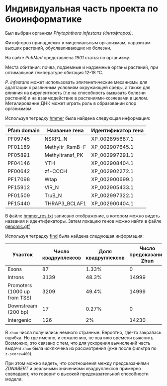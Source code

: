 # Индивидуальная часть проекта по биоинформатике

Был выбран организм *Phytophthora infestans (Фитофтороз)*.

Фитофтороз принадлежит к мицелиальным организмам, паразитам высших растений, обуславливающих их болезни.

На сайте *PubMed* представлена *1901* статья по организму.

Места обитания:  почва, подземные и надземные органы растений, при оптимальной температуре обитация 12-18 °C.

*P. infestans* может использовать эпигенетические механизмы для адаптации к различным условиям окружающей среды, а также для влияния на вирулентность (т.е на способность вызывать болезни растений) и на взаимодействие в растениями-хозяевами в целом. Метилирование ДНК может играть роль в образовании спор организмом. 

Используя тетрадку [hmmer](https://github.com/egnees/bioinf2_project/blob/master/notebooks/hmmer.ipynb) была найдена следующая информация:

|Pfam domain|Название гена|Идентификатор гена|
|------------|---------------------|------|
|PF09745|NSRP1_N|XP_002895687.1|
|PF01189|Methyltr_RsmB-F|XP_002907645.1|
|PF05891|Methyltransf_PK|XP_002997291.1|
|PF04146|YTH|XP_002908404.1|
|PF00642|zf-CCCH|XP_002902272.1|
|PF17098|Wtap|XP_002900699.1|
|PF15912|VIR_N|XP_002905433.1|
|PF01509|TruB_N|XP_002997322.1|
|PF15440|THRAP3_BCLAF1|XP_002900404.1|

В файле [hmmer_res.txt](https://github.com/egnees/bioinf2_project/blob/master/files/hmmer_res.txt) записано отображение, в котором можно видеть названия и идентификаторы. Затем локацию генов можно найти в файле [genomic.gff](https://github.com/egnees/bioinf2_project/blob/master/files/genomic.gff.zip)

Используя тетрадку [find](https://github.com/egnees/bioinf2_project/blob/master/notebooks/find.ipynb) была найдена следующая информация:

|Участок|Число квадруплексов|Доля квадруплексов|Число предсказаний Zhun|Доля предсказаний Zhun|Число предсказаний ZDNABERT|Доля предсказаний ZDNABERT|
|-------|-------------------|------------------|-----------------------|----------------------|---------------------------|--------------------------|
|Exons|87|1.33%|0|0%|7575|5.38%|
|Introns|3139|48.3%|14999|35%|58575|41.6%|
|Promoters (1000 up from TSS)|3209|49.4%|14999|35%|65849|46.776%|
|Downstream (200 bp)|17|0.27%|0|0|301|0.213%|
|Intergenic|126|2%|14230|30%|8475|6.02%|

В `zhun` числа получились немного странные. Вероятно, где-то закралась ошибка. Но где именно, к сожалению, не хватило времени выяснить. Возможно, это связано с тем, что для ускорения вычислений часть выдачи `zhun` была исключена из рассмотрения (уже после фильтра по `z-score=400`).

При этом можно видеть, что соотношения между предсказаниями *ZDNABERT* и реальными значениями квадруплексов примерно совпадают, что говорит о высокой предсказательной способности модели.
